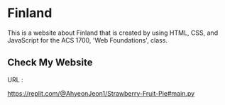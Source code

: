 # Finland
This is a website about Finland that is created by using HTML, CSS, and JavaScript for the ACS 1700, 'Web Foundations', class.

## Check My Website
URL :

https://replit.com/@AhyeonJeon1/Strawberry-Fruit-Pie#main.py
